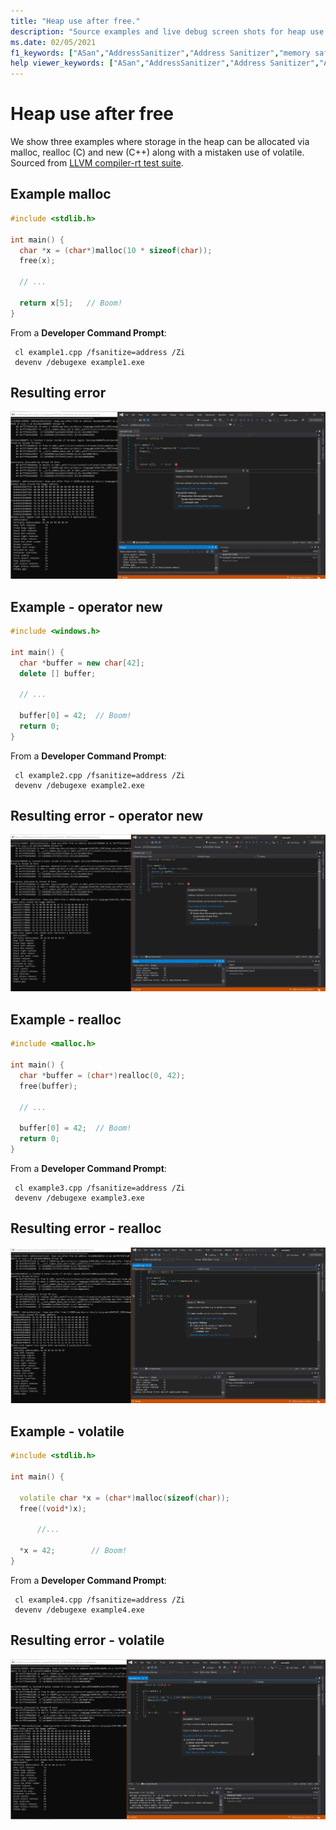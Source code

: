 ```yaml
---
title: "Heap use after free."
description: "Source examples and live debug screen shots for heap use after free errors."
ms.date: 02/05/2021
f1_keywords: ["ASan","AddressSanitizer","Address Sanitizer","memory safety","heap-use-after-free", "ASan examples"]
help viewer_keywords: ["ASan","AddressSanitizer","Address Sanitizer","ASan examples","heap-use-after-free"]
---
```


# Heap use after free

We show three examples where storage in the heap can be allocated via malloc, realloc (C) and new (C++) along with a mistaken use of volatile. Sourced from [LLVM compiler-rt test suite](https://github.com/llvm/llvm-project/tree/main/compiler-rt/test/asan/TestCases).

## Example malloc

```cpp
#include <stdlib.h>

int main() {
  char *x = (char*)malloc(10 * sizeof(char));
  free(x);

  // ...

  return x[5];   // Boom!
}
```

From a **Developer Command Prompt**:
```
 cl example1.cpp /fsanitize=address /Zi
 devenv /debugexe example1.exe
```

## Resulting error

![example1](SRC_CODE/heap-use-after-free/example1.PNG)

## Example - operator new

```cpp
#include <windows.h>

int main() {
  char *buffer = new char[42];
  delete [] buffer;

  // ...

  buffer[0] = 42;  // Boom!
  return 0;
}
```

From a **Developer Command Prompt**:
```
 cl example2.cpp /fsanitize=address /Zi
 devenv /debugexe example2.exe
```
## Resulting error - operator new

![example2](SRC_CODE/heap-use-after-free/example2.PNG)

## Example - realloc

```cpp
#include <malloc.h>

int main() {
  char *buffer = (char*)realloc(0, 42);
  free(buffer);

  // ...

  buffer[0] = 42;  // Boom!
  return 0;
}
```

From a **Developer Command Prompt**:
```
 cl example3.cpp /fsanitize=address /Zi
 devenv /debugexe example3.exe
```

## Resulting error - realloc

![example3](SRC_CODE/heap-use-after-free/example3.PNG)

## Example - volatile

```cpp
#include <stdlib.h>

int main() {

  volatile char *x = (char*)malloc(sizeof(char));
  free((void*)x);

      //...

  *x = 42;        // Boom!
}
```

From a **Developer Command Prompt**:
```
 cl example4.cpp /fsanitize=address /Zi
 devenv /debugexe example4.exe
```

## Resulting error - volatile

![example4](SRC_CODE/heap-use-after-free/example4.PNG)
